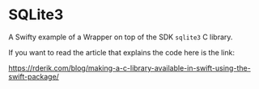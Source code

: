 # SQLite3

A Swifty example of a Wrapper on top of the SDK `sqlite3` C library.

If you want to read the article that explains the code here is the link:

https://rderik.com/blog/making-a-c-library-available-in-swift-using-the-swift-package/

